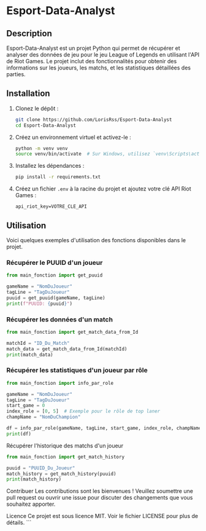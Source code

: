 # Esport-Data-Analyst

## Description
Esport-Data-Analyst est un projet Python qui permet de récupérer et analyser des données de jeu pour le jeu League of Legends en utilisant l'API de Riot Games. Le projet inclut des fonctionnalités pour obtenir des informations sur les joueurs, les matchs, et les statistiques détaillées des parties.

## Installation
1. Clonez le dépôt :
    ```bash
    git clone https://github.com/LorisRss/Esport-Data-Analyst
    cd Esport-Data-Analyst
    ```

2. Créez un environnement virtuel et activez-le :
    ```bash
    python -m venv venv
    source venv/bin/activate  # Sur Windows, utilisez `venv\Scripts\activate`
    ```

3. Installez les dépendances :
    ```bash
    pip install -r requirements.txt
    ```

4. Créez un fichier `.env` à la racine du projet et ajoutez votre clé API Riot Games :
    ```env
    api_riot_key=VOTRE_CLE_API
    ```

## Utilisation
Voici quelques exemples d'utilisation des fonctions disponibles dans le projet.

### Récupérer le PUUID d'un joueur
```python
from main_fonction import get_puuid

gameName = "NomDuJoueur"
tagLine = "TagDuJoueur"
puuid = get_puuid(gameName, tagLine)
print(f"PUUID: {puuid}")
```

### Récupérer les données d'un match

```python
from main_fonction import get_match_data_from_Id

matchId = "ID_Du_Match"
match_data = get_match_data_from_Id(matchId)
print(match_data)
```
### Récupérer les statistiques d'un joueur par rôle
```python
from main_fonction import info_par_role

gameName = "NomDuJoueur"
tagLine = "TagDuJoueur"
start_game = 0
index_role = [0, 5]  # Exemple pour le rôle de top laner
champName = "NomDuChampion"

df = info_par_role(gameName, tagLine, start_game, index_role, champName)
print(df)
```
Récupérer l'historique des matchs d'un joueur
```python
from main_fonction import get_match_history

puuid = "PUUID_Du_Joueur"
match_history = get_match_history(puuid)
print(match_history)
```
Contribuer
Les contributions sont les bienvenues ! Veuillez soumettre une pull request ou ouvrir une issue pour discuter des changements que vous souhaitez apporter.

Licence
Ce projet est sous licence MIT. Voir le fichier LICENSE pour plus de détails. ```
